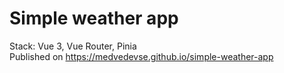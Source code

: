 # Simple weather app  
Stack: Vue 3, Vue Router, Pinia  
Published on https://medvedevse.github.io/simple-weather-app
